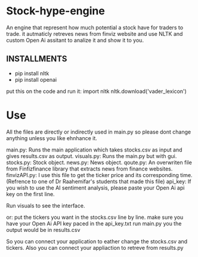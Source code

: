 # Stock-hype-engine

An engine that represent how much potential a stock have for traders to trade.
it autmaticly retreves news from finviz website and use NLTK and custom Open Ai assitant to analize it and show it to you.

## INSTALLMENTS

- pip install nltk
- pip install openai

put this on the code and run it:
import nltk
nltk.download('vader_lexicon')

# Use
All the files are directly or indirectly used in main.py so please dont change anything unless you like ehnhance it. 

main.py: Runs the main application which takes stocks.csv as input and gives results.csv as output.
visuals.py: Runs the main.py but with gui.
stocks.py: Stock object.
news.py: News object.
qoute.py: An overwriten file from Finfizfinance library that extracts news from finance websites. 
finvizAPI.py: I use this file to get the ticker price and its corresponding time. (Refrence to one of Dr Raahemifar's students that made this file) 
api_key: If you wish to use the AI sentiment analysis, please paste your Open Ai api key on the first line. 



Run visuals to see the interface.

or:
put the tickers you want in the stocks.csv line by line.
make sure you have your Open Ai API key paced in the api_key.txt
run main.py
you the output would be in results.csv

So you can connect your application to eather change the stocks.csv and tickers.
Also you can connect your appliaction to retreve from results.py
